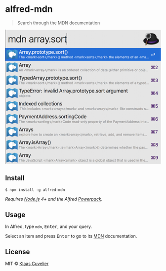 # alfred-mdn
> Search through the MDN documentation

<img src="screenshot.png" width="694">


## Install

```
$ npm install -g alfred-mdn
```

*Requires [Node.js](https://nodejs.org) 4+ and the Alfred [Powerpack](https://www.alfredapp.com/powerpack/).*


## Usage

In Alfred, type `mdn`, <kbd>Enter</kbd>, and your query.

Select an item and press <kbd>Enter</kbd> to go to its [MDN](https://developer.mozilla.org/en-US/) documentation.


## License

MIT © [Klaas Cuvelier](https://klaascuvelier.io)